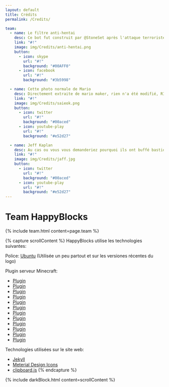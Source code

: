 ```yaml
---
layout: default
title: Crédits
permalink: /Credits/

team:
  - name: Le filtre anti-hentai
    desc: Ce bot fut construit par @StoneSet après l'attaque terroriste menée par @pizzacus
    link: "#!"
    image: img/Credits/anti-hentai.png
    button:
      - icon: skype
        url: "#!"
        background: "#00AFF0"
      - icon: facebook
        url: "#!"
        background: "#3b5998"

  - name: Cette photo normale de Mario
    desc: Directement extraite de mario maker, rien n'a été modifié, RIEN
    link: "#!"
    image: img/Credits/saieok.png
    button:
      - icon: twitter
        url: "#!"
        background: "#00aced"
      - icon: youtube-play
        url: "#!"
        background: "#e52d27"

  - name: Jeff Kaplan
    desc: Au cas ou vous vous demanderiez pourquoi ils ont buffé bastion...
    link: "#!"
    image: img/Credits/jaff.jpg
    button:
      - icon: twitter
        url: "#!"
        background: "#00aced"
      - icon: youtube-play
        url: "#!"
        background: "#e52d27"
---
```


# Team HappyBlocks

{% include team.html content=page.team %}

{% capture scrollContent %}
HappyBlocks utilise les technologies suivantes:

Police: [Ubuntu](http://font.ubuntu.com/) (Utilisée un peu partout et sur les versiones récentes du logo)

Plugin serveur Minecraft:
 * [Plugin](#!)
 * [Plugin](#!)
 * [Plugin](#!)
 * [Plugin](#!)
 * [Plugin](#!)
 * [Plugin](#!)
 * [Plugin](#!)
 * [Plugin](#!)
 * [Plugin](#!)
 * [Plugin](#!)
 * [Plugin](#!)
 * [Plugin](#!)

Technologies utilisées sur le site web:
 * [Jekyll](http://jekyllrb.com)
 * [Meterial Design Icons](http://materialdesignicons.com)
 * [clipboard.js](https://clipboardjs.com/)
{% endcapture %}

{% include darkBlock.html content=scrollContent %}

